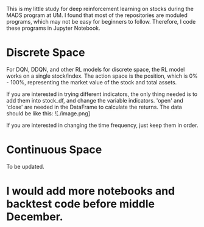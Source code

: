 This is my little study for deep reinforcement learning on stocks during the MADS program at UM. I found that most of the repositories are moduled programs, which may not be easy for beginners to follow. Therefore, I code these programs in Jupyter Notebook.

# Discrete Space
For DQN, DDQN, and other RL models for discrete space, the RL model works on a single stock/index. The action space is the position, which is 0% - 100%, representing the market value of the stock and total assets.

If you are interested in trying different indicators, the only thing needed is to add them into stock_df, and change the variable indicators. 'open' and 'close' are needed in the DataFrame to calculate the returns. The data should be like this:
![./image.png]

If you are interested in changing the time frequency, just keep them in order.

# Continuous Space
To be updated.

# I would add more notebooks and backtest code before middle December.